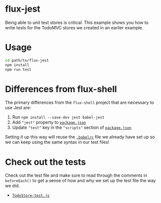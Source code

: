 # flux-jest

Being able to unit test stores is critical. This example shows you how to write
tests for the TodoMVC stores we created in an earlier example.

# Usage

```bash
cd path/to/flux-jest
npm install
npm run test
```

# Differences from flux-shell

The primary differences from the `flux-shell` project that are necessary to use
Jest are:

1. Run `npm install --save-dev jest babel-jest`
2. Add `"jest"` property to [`package.json`](./package.json)
3. Update `"test"` key in the `"scripts"` section of [`package.json`](./package.json)

Setting it up this way will reuse the [`.babelrc`](./babelrc) file we already
have set up so we can keep using the same syntax in our test files!

# Check out the tests

Check out the test file and make sure to read through the comments in
`beforeEach()` to get a sense of how and why we set up the test file the way
we did.

- [`TodoStore-test.js`](./src/__tests__/TodoStore-test.js)
